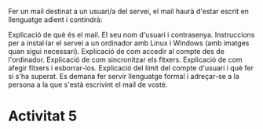 Fer un mail destinat a un usuari/a del servei, el mail haurà d'estar escrit en llenguatge adient i contindrà:

Explicació de què és el mail.
El seu nom d'usuari i contrasenya.
Instruccions per a instal·lar el servei a un ordinador amb Linux i Windows (amb imatges quan sigui necessari).
Explicació de com accedir al compte des de l'ordinador.
Explicació de com sincronitzar els fitxers.
Explicació de com afegir fitxers i esborrar-los.
Explicació del límit del compte d'usuari i què fer si s'ha superat.
Es demana fer servir llenguatge formal i adreçar-se a la persona a la que s'està escrivint el mail de vostè.

# Activitat 5
